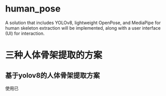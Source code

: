 # human_pose
A solution that includes YOLOv8, lightweight OpenPose, and MediaPipe for human skeleton extraction will be implemented, along with a user interface (UI) for interaction.
# 三种人体骨架提取的方案
## 基于yolov8的人体骨架提取方案
使用已
